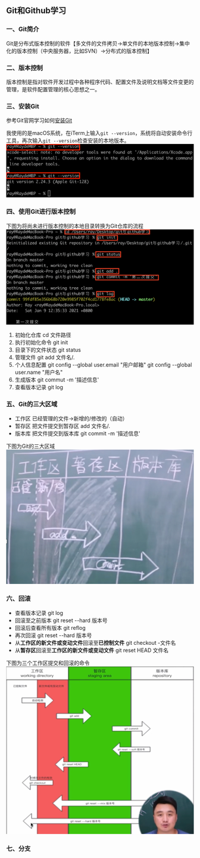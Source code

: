 ## Git和Github学习
### 一、Git简介
Git是分布式版本控制的软件【多文件的文件拷贝->单文件的本地版本控制->集中化的版本控制（中央服务器，比如SVN）->分布式的版本控制】
### 二、版本控制
版本控制是指对软件开发过程中各种程序代码、配置文件及说明文档等文件变更的管理，是软件配置管理的核心思想之一。
### 三、安装Git
参考Git官网学习如何[安装Git](https://git-scm.com/book/zh/v2/%E8%B5%B7%E6%AD%A5-%E5%AE%89%E8%A3%85-Git)

我使用的是macOS系统，在iTerm上输入`git --version`，系统将自动安装命令行工具，再次输入`git --version`检查安装的本地版本。 ![macOS上安装Git](images/installgit.png)
### 四、使用Git进行版本控制
下图为将尚未进行版本控制的本地目录转换为Git仓库的流程
![初始化仓库](images/initrepo.png)
1. 初始化仓库
    cd 文件路径
2. 执行初始化命令
    git init
3. 目录下的文件状态
    git status
4. 管理文件
    git add 文件名/.
5. 个人信息配置
    git config --global user.email "用户邮箱"
    git config --global user.name "用户名"
6. 生成版本
    git commut -m '描述信息'
7. 查看版本记录
    git log
### 五、Git的三大区域
- 工作区
已经管理的文件->新增的/修改的（自动）
- 暂存区
把文件提交到暂存区
    add 文件名/.
- 版本库
把文件提交到版本库
    git commit -m '描述信息'

下图为Git的三大区域
![git三大区域](images/threezones.png)
### 六、回滚
- 查看版本记录
    git log
- 回滚至之前版本
    git reset --hard 版本号
- 回滚后查看所有版本
    git reflog
- 再次回滚
    git reset --hard 版本号
- 从**工作区的新文件或变动文件**回滚至**已控制文件**
    git checkout -文件名
- 从**暂存区**回滚至**工作区的新文件或变动文件**
    git reset HEAD 文件名

下图为三个工作区提交和回滚的命令![提交回滚命令](images/rollback.png)
### 七、分支
